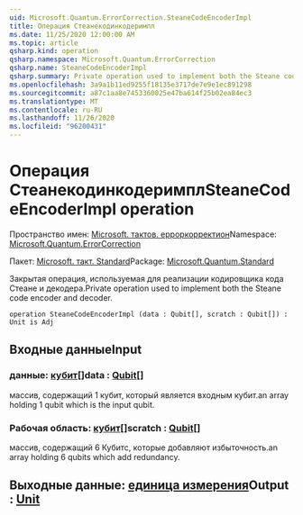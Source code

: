 ```yaml
---
uid: Microsoft.Quantum.ErrorCorrection.SteaneCodeEncoderImpl
title: Операция Стеанекодинкодеримпл
ms.date: 11/25/2020 12:00:00 AM
ms.topic: article
qsharp.kind: operation
qsharp.namespace: Microsoft.Quantum.ErrorCorrection
qsharp.name: SteaneCodeEncoderImpl
qsharp.summary: Private operation used to implement both the Steane code encoder and decoder.
ms.openlocfilehash: 3a9a1b11ed9255f18135e3717de7e9e1ec891298
ms.sourcegitcommit: a87c1aa8e7453360025e47ba614f25b02ea84ec3
ms.translationtype: MT
ms.contentlocale: ru-RU
ms.lasthandoff: 11/26/2020
ms.locfileid: "96200431"
---
```

# <a name="steanecodeencoderimpl-operation"></a><span data-ttu-id="11e7e-102">Операция Стеанекодинкодеримпл</span><span class="sxs-lookup"><span data-stu-id="11e7e-102">SteaneCodeEncoderImpl operation</span></span>

<span data-ttu-id="11e7e-103">Пространство имен: [Microsoft. тактов. ерроркорректион](xref:Microsoft.Quantum.ErrorCorrection)</span><span class="sxs-lookup"><span data-stu-id="11e7e-103">Namespace: [Microsoft.Quantum.ErrorCorrection](xref:Microsoft.Quantum.ErrorCorrection)</span></span>

<span data-ttu-id="11e7e-104">Пакет: [Microsoft. такт. Standard](https://nuget.org/packages/Microsoft.Quantum.Standard)</span><span class="sxs-lookup"><span data-stu-id="11e7e-104">Package: [Microsoft.Quantum.Standard](https://nuget.org/packages/Microsoft.Quantum.Standard)</span></span>


<span data-ttu-id="11e7e-105">Закрытая операция, используемая для реализации кодировщика кода Стеане и декодера.</span><span class="sxs-lookup"><span data-stu-id="11e7e-105">Private operation used to implement both the Steane code encoder and decoder.</span></span>

```qsharp
operation SteaneCodeEncoderImpl (data : Qubit[], scratch : Qubit[]) : Unit is Adj
```


## <a name="input"></a><span data-ttu-id="11e7e-106">Входные данные</span><span class="sxs-lookup"><span data-stu-id="11e7e-106">Input</span></span>

### <a name="data--qubit"></a><span data-ttu-id="11e7e-107">данные: [кубит](xref:microsoft.quantum.lang-ref.qubit)[]</span><span class="sxs-lookup"><span data-stu-id="11e7e-107">data : [Qubit](xref:microsoft.quantum.lang-ref.qubit)[]</span></span>

<span data-ttu-id="11e7e-108">массив, содержащий 1 кубит, который является входным кубит.</span><span class="sxs-lookup"><span data-stu-id="11e7e-108">an array holding 1 qubit which is the input qubit.</span></span>


### <a name="scratch--qubit"></a><span data-ttu-id="11e7e-109">Рабочая область: [кубит](xref:microsoft.quantum.lang-ref.qubit)[]</span><span class="sxs-lookup"><span data-stu-id="11e7e-109">scratch : [Qubit](xref:microsoft.quantum.lang-ref.qubit)[]</span></span>

<span data-ttu-id="11e7e-110">массив, содержащий 6 Кубитс, которые добавляют избыточность.</span><span class="sxs-lookup"><span data-stu-id="11e7e-110">an array holding 6 qubits which add redundancy.</span></span>



## <a name="output--unit"></a><span data-ttu-id="11e7e-111">Выходные данные: [единица измерения](xref:microsoft.quantum.lang-ref.unit)</span><span class="sxs-lookup"><span data-stu-id="11e7e-111">Output : [Unit](xref:microsoft.quantum.lang-ref.unit)</span></span>

